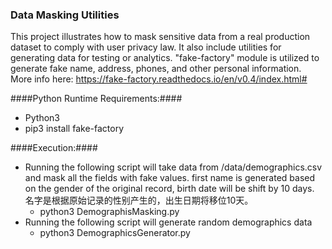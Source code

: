 ### Data Masking Utilities ###
This project illustrates how to mask sensitive data from a real production dataset to 
comply with user privacy law. It also include utilities for generating data for testing or analytics.
"fake-factory" module is utilized to generate fake name, address, phones, and other personal information.   
More info here: https://fake-factory.readthedocs.io/en/v0.4/index.html#

####Python Runtime Requirements:####
* Python3
* pip3 install fake-factory

####Execution:####
* Running the following script will take data from /data/demographics.csv and mask all the fields with fake values. 
first name is generated based on the gender of the original record, birth date will be shift by 10 days.
名字是根据原始记录的性别产生的，出生日期将移位10天。
    * python3 DemographisMasking.py
* Running the following script will generate random demographics data
    * python3 DemographicsGenerator.py